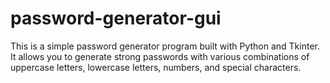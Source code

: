 # password-generator-gui
This is a simple password generator program built with Python and Tkinter. It allows you to generate strong passwords with various combinations of uppercase letters, lowercase letters, numbers, and special characters.
